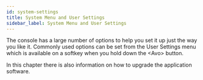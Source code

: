 ```yaml
---
id: system-settings
title: System Menu and User Settings
sidebar_label: System Menu and User Settings
---
```


The console has a large number of options to help you set it up just the
way you like it. Commonly used options can be set from the User Settings
menu which is available on a softkey when you hold down the \<Avo\>
button.

In this chapter there is also information on how to upgrade the
application software.
